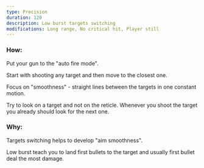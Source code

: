 ```yaml
---
type: Precision
duration: 120
description: Low burst targets switching
modifications: Long range, No critical hit, Player still
---
```


### How:

Put your gun to the "auto fire mode".

Start with shooting any target and then move to the closest one.

Focus on "smoothness" - straight lines between the targets in one constant motion.

Try to look on a target and not on the reticle. Whenever you shoot the target you already should look for the next one.

### Why:

Targets switching helps to develop "aim smoothness".

Low burst teach you to land first bullets to the target and usually first bullet deal the most damage.
